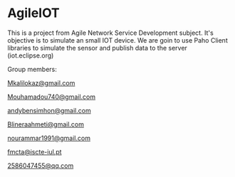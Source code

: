 # AgileIOT
This is a project from Agile Network Service Development subject.
It's objective is to simulate an small IOT device.
We are goin to use Paho Client libraries to simulate the sensor and publish data to the server (iot.eclipse.org)

Group members: 

Mkalilokaz@gmail.com

Mouhamadou740@gmail.com

andybensimhon@gmail.com

Blineraahmeti@gmail.com

nourammar1991@gmail.com

fmcta@iscte-iul.pt

2586047455@qq.com

